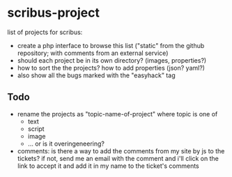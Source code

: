 # scribus-project


list of projects for scribus:
- create a php interface to browse this list ("static" from the github repository; with comments from an external service)
- should each project be in its own directory? (images, properties?)
- how to sort the the projects? how to add properties (json? yaml?)
- also show all the bugs marked with the "easyhack" tag

## Todo

- rename the projects as "topic-name-of-project" where topic is one of
  - text
  - script
  - image
  - ...
  or is it overingeneering?
- comments: is there a way to add the comments from my site by js to the tickets? if not, send me an email with the comment and i'll click on the link to accept it and add it in my name to the ticket's comments
